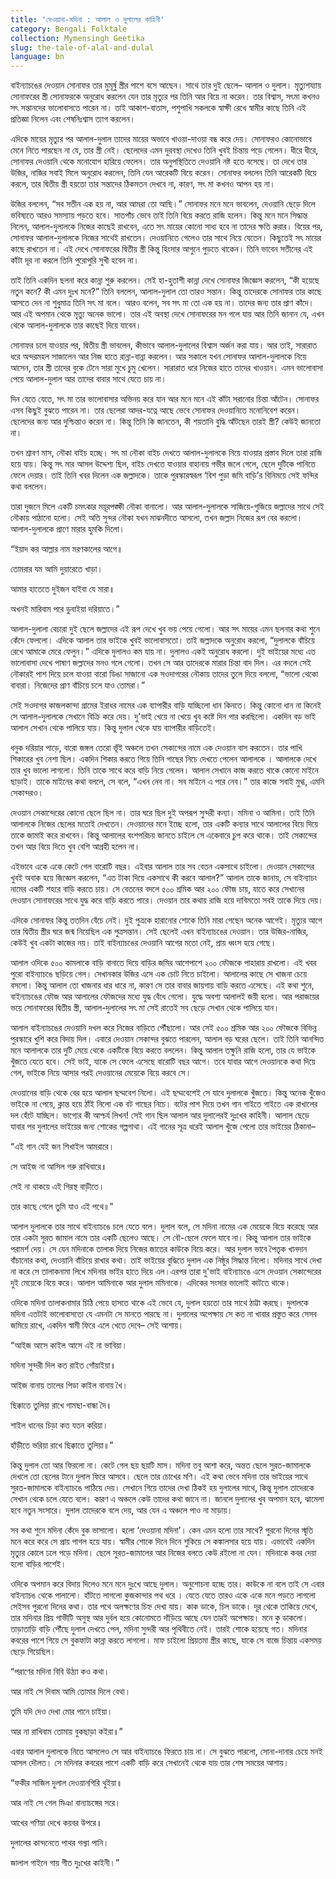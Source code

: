 ```yaml
---
title: 'দেওয়ানা-মদিনা : আলাল ও দুলালের কাহিনী'
category: Bengali Folktale
collection: Mymensingh Geetika
slug: the-tale-of-alal-and-dulal
language: bn
---
```


বাইন্যাচঙের দেওয়ান সোনাফর তার মুমূর্ষু স্ত্রীর পাশে বসে আছেন। সাথে তার দুই ছেলে– আলাল ও দুলাল। মৃত্যুশয্যায় সোনাফরের স্ত্রী সোনাফরকে অনুরোধ করলেন যেন তার মৃত্যুর পর তিনি আর বিয়ে না করেন। তার বিশ্বাস, সৎমা কখনও সৎ সন্তানদের ভালোবাসতে পারেন না। তাই আকাশ-বাতাস, পশুপাখি সকলকে স্বাক্ষী রেখে স্বামীর কাছে তিনি এই প্রতিজ্ঞা নিলেন এবং শেষনিঃশ্বাস ত্যাগ করলেন।

এদিকে মায়ের মৃত্যুর পর আলাল-দুলাল তাদের মায়ের অভাবে খাওয়া-দাওয়া বন্ধ করে দেয়। সোনাফরও কোনোভাবে মেনে নিতে পারছেন না যে, তার স্ত্রী নেই। ছেলেদের এমন দুরবস্থা দেখেও তিনি খুবই চিন্তায় পড়ে গেলেন। ধীরে ধীরে, সোনাফর দেওয়ানি থেকে মনোযোগ হারিয়ে ফেলেন। তার অনুপস্থিতিতে দেওয়ানি নষ্ট হতে বসেছে। তা দেখে তার উজির, নাজির সবাই মিলে অনুরোধ করলেন, তিনি যেন আরেকটি বিয়ে করেন। সোনাফর বললেন তিনি আরেকটি বিয়ে করলে, তার দ্বিতীয় স্ত্রী হয়তো তার সন্তাদের ঠিকমতন দেখবে না, কারণ, সৎ মা কখনও আপন হয় না।

উজির বললেন, “সব সতীন এক হয় না, আর আমরা তো আছি।” সোনাফর মনে মনে ভাবলেন, দেওয়ানি ছেড়ে দিলে ভবিষ্যতে আরও সমস্যায় পড়তে হবে। সাতপাঁচ ভেবে তাই তিনি বিয়ে করতে রাজি হলেন। কিন্তু মনে মনে সিদ্ধান্ত নিলেন, আলাল-দুলালকে নিজের কাছেই রাখবেন, এতে সৎ মায়ের কোনো সাধ্য হবে না তাদের ক্ষতি করার। বিয়ের পর, সোনাফর আলাল-দুলালকে নিজের সাথেই রাখতেন। দেওয়ানিতে গেলেও তার সাথে নিয়ে যেতেন। কিছুতেই সৎ মায়ের কাছে রাখতেন না। এই দেখে সোনাফরের দ্বিতীয় স্ত্রী কিন্তু হিংসার আগুনে পুড়তে থাকেন। তিনি ভাবেন সতীনের এই কাঁটা দূর না করলে তিনি পুরোপুরি সুখী হবেন না।

তাই তিনি একদিন ছলনা করে কান্না শুরু করলেন। সেই হা-হুতাশী কান্না দেখে সোনাফর জিজ্ঞেস করলেন, “কী হয়েছে নতুন কনে? কী এমন দুঃখ মনে?” তিনি বললেন, আলাল-দুলাল তো তারও সন্তান। কিন্তু তাদেরকে সোনাফর তার কাছে আসতে দেন না শুধুমাত্র তিনি সৎ মা বলে। আরও বলেন, সব সৎ মা তো এক হয় না। তাদের জন্য তার প্রাণ কাঁদে। আর এই অপমান থেকে মৃত্যু অনেক ভালো। তার এই অবস্থা দেখে সোনাফরের মন গলে যায় আর তিনি জানান যে, এখন থেকে আলাল-দুলালকে তার কাছেই দিয়ে যাবেন।

সোনাফর চলে যাওয়ার পর, দ্বিতীয় স্ত্রী ভাবলেন, কীভাবে আলাল-দুলালের বিশ্বাস অর্জন করা যায়। আর তাই, সারারাত ধরে অন্দরমহল সাজালেন আর নিজ হাতে রান্না-বান্না করলেন। আর সকালে যখন সোনাফর আলাল-দুলালকে নিয়ে আসেন, তার স্ত্রী তাদের বুকে টেনে সারা মুখে চুমু খেলেন। সারারাত ধরে নিজের হাতে তাদের খাওয়ান। এমন ভালোবাসা পেয়ে আলাল-দুলাল আর তাদের বাবার সাথে যেতে চায় না।

দিন যেতে যেতে, সৎ মা তার ভালোবাসার অভিনয় করে যান আর মনে মনে এই কাঁটা সরানোর চিন্তা আঁটেন। সোনাফর এসব কিছুই বুঝতে পারেন না। তার ছেলেরা আদর-যত্নে আছে ভেবে সোনাফর দেওয়ানিতে মনোনিবেশ করেন। ছেলেদের জন্য আর দুশ্চিন্তাও করেন না। কিন্তু তিনি কি জানতেন, কী শয়তানি বুদ্ধি আঁটছেন তারই স্ত্রী? কেউই জানতো না।

তখন শ্রাবণ মাস, নৌকা বাইচ হচ্ছে। সৎ মা নৌকা বাইচ দেখতে আলাল-দুলালকে নিয়ে যাওয়ার প্রস্তাব দিলে তারা রাজি হয়ে যায়। কিন্তু সৎ মার আসল উদ্দেশ্য ছিল, বাইচ দেখতে যাওয়ার বাহানায় গভীর জলে গেলে, ছেলে দুটিকে পানিতে ফেলে দেয়ার। তাই তিনি খবর দিলেন এক জল্লাদকে। তাকে পুরস্কারস্বরূপ ‘বিশ পুড়া জমি বাড়ি’র বিনিময়ে সেই ফন্দির কথা বললেন।

তারা দুজনে মিলে একটি চমৎকার ময়ূরপঙ্ক্ষী নৌকা বানালো। আর আলাল-দুলালকে সাজিয়ে-গুজিয়ে জল্লাদের সাথে সেই নৌকায় পাঠানো হলো। সেই অতি সুন্দর নৌকা যখন মাঝনদীতে আসলো, তখন জল্লাদ নিজের রূপ বের করলো। আলাল-দুলালকে প্রাণে মারার হুমকি দিলো।

“ইয়াদ কর আল্লার নাম মরণকালের আগে॥

তোমরার যম আমি দুয়ারেতে খাড়া।

আমার হাতেতে দুইজন যাইবা যে মারা॥

অখনই মারিবাম পরে ডুবাইয়া দরিয়াতে।”

আলাল-দুলালা বেচারা দুই ছেলে জল্লাদের এই রূপ দেখে খুব ভয় পেয়ে গেলো। আর সৎ মায়ের এমন ছলনার কথা শুনে কেঁদে ফেললো। এদিকে আলাল তার ভাইকে খুবই ভালোবাসতো। তাই জল্লাদকে অনুরোধ করলো, “দুলালকে বাঁচিয়ে রেখে আমাকে মেরে ফেলুন।” এদিকে দুলালও কম যায় না। দুলালও একই অনুরোধ করলো। দুই ভাইয়ের মধ্যে এত ভালোবাসা দেখে পাষাণ জল্লাদের মনও গলে গেলো। তখন সে আর তাদেরকে মারার চিন্তা বাদ দিল। এর বদলে সেই নৌকারই পাশ দিয়ে চলে যাওয়া বারো ডিঙা সাজানো এক সওদাগরের নৌকায় তাদের তুলে দিয়ে বললো, “ভালো থেকো বাবারা। নিজেদের প্রাণ বাঁচিয়ে চলে যাও তোমরা।”

সেই সওদাগর কাজলকান্দা গ্রামের ইরাধর নামের এক ব্যাপারীর বাড়ি যাচ্ছিলো ধান কিনতে। কিন্তু কোনো ধান না কিনেই সে আলাল-দুলালকে সেখানে বিক্রি করে দেয়। দু'ভাই খেয়ে না খেয়ে খুব কষ্টে দিন পার করছিলো। একদিন বড় ভাই আলাল সেখান থেকে পালিয়ে যায়। কিন্তু দুলাল থেকে যায় ব্যাপারীর বাড়িতেই।

ধনুক দরিয়ার পাড়ে, বারো জঙ্গল তেরো ভূঁই অঞ্চলে তখন সেকান্দের নামে এক দেওয়ান বাস করতেন। তার পাখি শিকারের খুব নেশা ছিল। একদিন শিকার করতে গিয়ে তিনি গাছের নিচে দেখতে পেলেন আলালকে । আলালকে দেখে তার খুব ভালো লাগলো। তিনি তাকে সাথে করে বাড়ি নিয়ে গেলেন। আলাল সেখানে কাজ করতে থাকে কোনো মাইনে ছাড়াই। তাকে মাইনের কথা বললে, সে বলে, “এখন নেব না। সব মাইনে এ পরে নেব।” তার কাজে সবাই মুগ্ধ, এমনি সেকান্দরও।

দেওয়ান সেকান্দেরের কোনো ছেলে ছিল না। তার ঘরে ছিল দুই অপরূপ সুন্দরী কন্যা। মমিনা ও আমিনা। তাই তিনি আলালকে নিজের ছেলের মতোই দেখতেন। দেওয়ানের মনে ইচ্ছে হলো, তার একটি কন্যার সাথে আলালের বিয়ে দিয়ে তাকে জামাই করে রাখবেন। কিন্তু আলালের বংশপরিচয় জানতে চাইলে সে একেবারে চুপ করে থাকে। তাই সেকান্দের তখন আর বিয়ে দিতে খুব বেশি আগ্রহী হলেন না।

এইভাবে একে একে কেটে গেল বারোটি বছর। এইবার আলাল তার সব বেতন একসাথে চাইলো। দেওয়ান সেকান্দের খুবই অবাক হয়ে জিজ্ঞেস করলেন, “এত টাকা দিয়ে একসাথে কী করবে আলাল?” আলাল তাকে জানায়, সে বাইন্যাচং নামের একটি শহরে বাড়ি করতে চায়। সে বেতনের বদলে ৫০০ শ্রমিক আর ২০০ ফৌজ চায়, যাতে করে সেখানের দেওয়ান সোনাফরের সাথে যুদ্ধ করে বাড়ি করতে পারে। দেওয়ান তার কথায় রাজি হয়ে দাবিমতো সবই তাকে দিয়ে দেয়।

এদিকে সোনাফর কিন্তু ততদিন বেঁচে নেই। দুই পুত্রকে হারানোর শোকে তিনি মারা গেছেন অনেক আগেই। মৃত্যুর আগে তার দ্বিতীয় স্ত্রীর ঘরে জন্ম নিয়েছিল এক পুত্রসন্তান। সেই ছেলেই এখন বাইন্যাচঙের দেওয়ান। তার উজির-নাজির, কেউই খুব একটা কাজের নয়। তাই বাইন্যাচঙের দেওয়ানি আগের মতো নেই, প্রায় ধ্বংস হয়ে গেছে।

আলাল ওদিকে ৫০০ কামলাকে বাড়ি বানাতে দিয়ে বাড়ির জমির আশেপাশে ২০০ ফৌজকে পাহারায় রাখলো। এই খবর পুরো বাইন্যাচঙে ছড়িয়ে গেল। সেখানকার উজির এসে এক চোট নিতে চাইলো। আলালের কাছে সে খাজনা চেয়ে বসলো। কিন্তু আলাল তো খাজনার ধার ধারে না, কারণ সে তার বাবার জায়গায় বাড়ি করতে এসেছে। এই কথা শুনে, বাইন্যাচঙের ফৌজ আর আলালের ফৌজদের মধ্যে যুদ্ধ বেঁধে গেলো। যুদ্ধে অবশ্য আলালই জয়ী হলো। আর পরাজয়ের ভয়ে সোনাফরের দ্বিতীয় স্ত্রী, আলাল-দুলালের সৎ মা সেই রাতেই সব ছেড়ে সেখান থেকে পালিয়ে যান।

আলাল বাইন্যাচঙের দেওয়ানি দখল করে নিজের বাড়িতে পৌঁছালো। আর সেই ৫০০ শ্রমিক আর ২০০ ফৌজকে বিভিন্ন পুরস্কারে খুশি করে বিদায় দিল। এবারে দেওয়ান সেকান্দর বুঝতে পারলেন, আলাল বড় ঘরের ছেলে। তাই তিনি আনন্দিত মনে আলালকে তার দুটি মেয়ে থেকে একটিকে বিয়ে করতে বললেন। কিন্তু আলাল তক্ষুনি রাজি হলো, তার যে ভাইকে খুঁজতে যেতে হবে। সেই ভাই, যাকে সে ফেলে এসেছে বারোটি বছর আগে। তবে যাবার আগে দেওয়ানকে কথা দিয়ে গেল, ভাইকে নিয়ে আসার পরই দেওয়ানের মেয়েকে বিয়ে করবে সে।

দেওয়ানের বাড়ি থেকে বের হয়ে আলাল ছদ্মবেশ নিলো। এই ছদ্মবেশেই সে যাবে দুলালকে খুঁজতে। কিন্তু অনেক খুঁজেও ভাইকে না পেয়ে, ক্লান্ত হয়ে ঠাঁই নিলো এক বট গাছের নিচে। বটের পাশ দিয়ে তখন গান গাইতে গাইতে এক রাখালের দল হেঁটে যাচ্ছিল। ভাগ্যের কী আশ্চর্য লিখন! সেই গান ছিল আলাল আর দুলালেরই দুঃখের কাহিনী। আলাল ছেড়ে যাবার পর দুলালের ভাইয়ের জন্য শোকের গল্পগাথা। এই গানের সূত্র ধরেই আলাল খুঁজে পেলো তার ভাইয়ের ঠিকানা–

“এই গান যেই জন শিখাইল আমরারে।

সে আইজ না আসিল গরু রাখিবারে॥

সেই না থাকয়ে এই গিরস্থ বাড়ীতে।

তার কাছে গেলে তুমি যাও এই পথে॥”

আলাল দুলালকে তার সাথে বাইন্যাচঙে চলে যেতে বলে। দুলাল বলে, সে মদিনা নামের এক মেয়েকে বিয়ে করেছে আর তার একটা সুরত জামাল নামে তার একটি ছেলেও আছে। সে বৌ-ছেলে ফেলে যাবে না। কিন্তু আলাল তার ভাইকে পরামর্শ দেয়। সে যেন মদিনাকে তালাক দিয়ে নিজের জাতের কাউকে বিয়ে করে। আর দুলাল ভাবে পৈতৃক খানদান বাঁচানোর কথা, দেওয়ানি বাঁচিয়ে রাখার কথা। তাই ভাইয়ের বুদ্ধিতে দুলাল এক নিষ্ঠুর সিদ্ধান্ত নিলো। মদিনার সাথে দেখা না করে সে তালাকনামা লিখে মদিনার ভাইর হাতে দিয়ে এল।এরপর তারা দু'ভাই বাইন্যাচঙে এসে দেওয়ান সেকান্দেরের দুই মেয়েকে বিয়ে করে। আলাল আমিনাকে আর দুলাল মমিনাকে। এদিকের সংসার ভালোই কাটতে থাকে।

ওদিকে মদিনা তালাকনামার চিঠি পেয়ে হাসতে থাকে এই ভেবে যে, দুলাল হয়তো তার সাথে ঠাট্টা করছে। দুলালকে মদিনা এতটাই ভালোবাসতো যে এমনটা সে মানতে পারছে না। দুলালের অপেক্ষায় সে কত না খাবার প্রস্তুত করে সেসব জমিয়ে রাখে, একদিন স্বামী ফিরে এলে খেতে দেবে– সেই আশায়।

“আইজ আসে কাইল আসে এই না ভাবিয়া।

মদিনা সুন্দরী দিল কত রাইত গোঁয়াইয়া॥

আইজ বানায় তালের পিডা কাইল বানায় খৈ।

ছিক্কাতে তুলিয়া রাখে গামছা-বান্ধা দৈ॥

শাইল ধানের চিড়া কত যতন করিয়া।

হাঁড়ীতে ভরিয়া রাখে ছিক্কাতে তুলিয়া॥”

কিন্তু দুলাল তো আর ফিরলো না। কেটে গেল ছয় ছয়টি মাস। মদিনা তবু আশা করে, অন্তত ছেলে সুরত-জামালকে দেখলে তো ছেলের টানে দুলাল ফিরে আসবে। ছেলে তার চোখের মণি। এই কথা ভেবে মদিনা তার ভাইয়ের সাথে সুরত-জামালকে বাইন্যাচঙে পাঠিয়ে দেয়। সেখানে গিয়ে তাদের দেখা ঠিকই হয় দুলালের সাথে, কিন্তু দুলাল তাদেরকে সেখান থেকে চলে যেতে বলে। কারণ এ অঞ্চলে কেউ তাদের কথা জানে না। জানলে দুলালের খুব অপমান হবে, ঝামেলা হবে নতুন সংসারে। দুলাল তাদেরকে বলে দেয়, আর যেন এ অঞ্চলে পাও না মাড়ায়।

সব কথা শুনে মদিনা কেঁদে বুক ভাসালো। হলো ‘দেওয়ানা মদিনা’। কেন এমন হলো তার সাথে? পুরনো দিনের স্মৃতি মনে করে করে সে প্রায় পাগল হয়ে যায়। স্বামীর শোকে দিনে দিনে শুকিয়ে সে কঙ্কালসার হয়ে যায়। এভাবেই একদিন মৃত্যুর কোলে ঢলে পড়ে মদিনা। ছেলে সুরত-জামালের আর নিজের বলতে কেউ রইলো না যেন। মদিনাকে কবর দেয়া হলো বাড়ির পাশেই।

ওদিকে অপমান করে বিদায় দিলেও মনে মনে দুঃখে আছে দুলাল। অনুশোচনা হচ্ছে তার। কাউকে না বলে তাই সে এবার বাইন্যাচঙ থেকে পালালো। হাঁটতে লাগলো কুজকান্দার পথ ধরে । যেতে যেতে তারও একে একে মনে পড়তে লাগলো সেইসব পুরনো দিনের কথা। তার পথে অলক্ষণের চিহ্ন দেখা যায়। কাক ডাকে, চিল ডাকে। দূর থেকে তাকিয়ে দেখে, তার মদিনার প্রিয় গাভীটি অসুস্থ আর দুর্বল হয়ে কোনোমতে দাঁড়িয়ে আছে যেন তারই অপেক্ষায়। মনে কু ডাকলো। তাড়াতাড়ি বাড়ি পৌঁছে দুলাল দেখতে পেল, মদিনা সুন্দরী আর পৃথিবীতে নেই। তারই শোকে হয়েছে গত। মদিনার কবরের পাশে গিয়ে সে বুকফাটা কান্না করতে লাগলো। মাফ চাইলো প্রিয়তমা স্ত্রীর কাছে, যাকে সে বাজে চিন্তায় একসময় ছেড়ে গিয়েছিল।

“পরাণের মদিনা বিবি উঠ্যা কও কথা।

আর নাই সে দিবাম আমি তোমার দিলে বেথা।

তুমি যদি দেও দেখা মোর পানে চাইয়া।

আর না রাখিবাম তোমায় বুকছাড়া কইরা॥”

এবার আলাল দুলালকে নিতে আসলেও সে আর বাইন্যাচঙে ফিরতে চায় না। সে বুঝতে পারলো, সোনা-দানার চেয়ে মনই আসল দৌলত। সে মদিনার কবরের পাশে একটি বাড়ি করে সেখানেই থেকে যায় তার শেষ সময়ের আশায়।

“ফকীর সাজিল দুলাল দেওয়ানগিরি থুইয়া॥

আর নাই সে গেল মিঞা বান্যাচঙ্গের সরে।

আখের গণিয়া দেখে কয়বর উপরে॥

দুলালের কান্দনেতে পাথর গল্যা পানি।

জালাল গাইনে গায় গীত দুঃখের কাইনী।”
